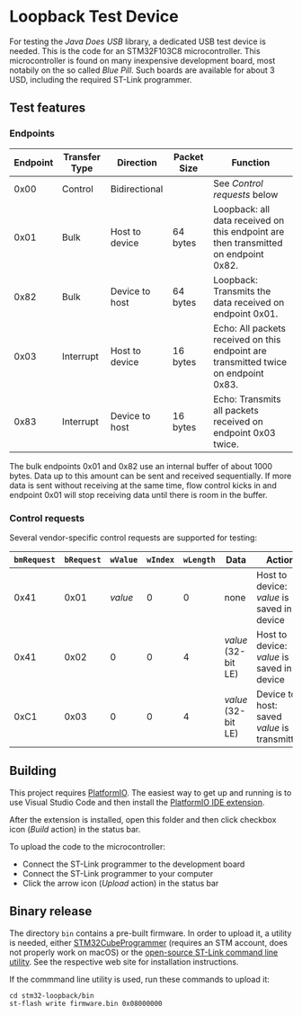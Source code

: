 # Loopback Test Device

For testing the *Java Does USB* library, a dedicated USB test device is needed. This is the code for an STM32F103C8 microcontroller. This microcontroller is found on many inexpensive development board, most notabily on the so called *Blue Pill*. Such boards are available for about 3 USD, including the required ST-Link programmer.


## Test features

### Endpoints

| Endpoint | Transfer Type | Direction | Packet Size | Function |
| - | - | - | - | - |
| 0x00 | Control | Bidirectional |  | See *Control requests* below |
| 0x01 | Bulk | Host to device | 64 bytes | Loopback: all data received on this endpoint are then transmitted on endpoint 0x82. |
| 0x82 | Bulk | Device to host | 64 bytes |  Loopback: Transmits the data received on endpoint 0x01. |
| 0x03 | Interrupt | Host to device | 16 bytes |  Echo: All packets received on this endpoint are transmitted twice on endpoint 0x83. |
| 0x83 | Interrupt | Device to host | 16 bytes |  Echo: Transmits all packets received on endpoint 0x03 twice. |

The bulk endpoints 0x01 and 0x82 use an internal buffer of about 1000 bytes. Data up to this amount can be sent and received sequentially. If more data is sent without receiving at the same time, flow control kicks in and endpoint 0x01 will stop receiving data until there is room in the buffer.


### Control requests

Several vendor-specific control requests are supported for testing:

| `bmRequest` | `bRequest` | `wValue` | `wIndex` | `wLength` | Data | Action |
| - | - | - | - | - | - | - |
| 0x41 | 0x01 | *value* | 0 | 0 | none | Host to device: *value* is saved in device |
| 0x41 | 0x02 | 0 | 0 | 4 | *value* (32-bit LE) | Host to device: *value* is saved in device |
| 0xC1 | 0x03 | 0 | 0 | 4 | *value* (32-bit LE) | Device to host: saved *value* is transmitted |


## Building

This project requires [PlatformIO](https://platformio.org/). The easiest way to get up and running is to use Visual Studio Code and then install the [PlatformIO IDE extension](https://marketplace.visualstudio.com/items?itemName=platformio.platformio-ide).

After the extension is installed, open this folder and then click checkbox icon (*Build* action) in the status bar.

To upload the code to the microcontroller:

- Connect the ST-Link programmer to the development board
- Connect the ST-Link programmer to your computer
- Click the arrow icon (*Upload* action) in the status bar


## Binary release

The directory `bin` contains a pre-built firmware. In order to upload it, a utility is needed, either [STM32CubeProgrammer](https://www.st.com/en/development-tools/stm32cubeprog.html) (requires an STM account, does not properly work on macOS) or the [open-source ST-Link command line utility](https://github.com/stlink-org/stlink). See the respective web site for installation instructions.

If the commmand line utility is used, run these commands to upload it:

```
cd stm32-loopback/bin
st-flash write firmware.bin 0x08000000
```
